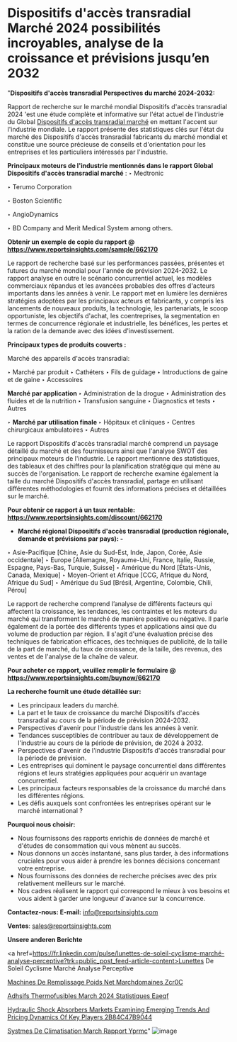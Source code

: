 # Dispositifs d'accès transradial Marché 2024 possibilités incroyables, analyse de la croissance et prévisions jusqu’en 2032

 "<strong>Dispositifs d'accès transradial Perspectives du marché 2024-2032:</strong>

Rapport de recherche sur le marché mondial Dispositifs d'accès transradial 2024 'est une étude complète et informative sur l'état actuel de l'industrie du Global <a href=https://www.reportsinsights.com/sample/662170>Dispositifs d'accès transradial marché</a> en mettant l'accent sur l'industrie mondiale. Le rapport présente des statistiques clés sur l'état du marché des Dispositifs d'accès transradial fabricants du marché mondial et constitue une source précieuse de conseils et d'orientation pour les entreprises et les particuliers intéressés par l'industrie.

<strong>Principaux moteurs de l'industrie mentionnés dans le rapport Global Dispositifs d'accès transradial marché</strong> :
‣ Medtronic

‣ Terumo Corporation

‣ Boston Scientific

‣ AngioDynamics

‣ BD Company and Merit Medical System among others.

<strong>Obtenir un exemple de copie du rapport @ <a href=https://www.reportsinsights.com/sample/662170>https://www.reportsinsights.com/sample/662170</a></strong>

Le rapport de recherche basé sur les performances passées, présentes et futures du marché mondial pour l'année de prévision 2024-2032. Le rapport analyse en outre le scénario concurrentiel actuel, les modèles commerciaux répandus et les avancées probables des offres d'acteurs importants dans les années à venir. Le rapport met en lumière les dernières stratégies adoptées par les principaux acteurs et fabricants, y compris les lancements de nouveaux produits, la technologie, les partenariats, le scoop opportuniste, les objectifs d'achat, les coentreprises, la segmentation en termes de concurrence régionale et industrielle, les bénéfices, les pertes et la ration de la demande avec des idées d'investissement.

<strong>Principaux types de produits couverts :</strong>

Marché des appareils d'accès transradial:

‣  Marché par produit
‣ Cathéters
‣ Fils de guidage
‣ Introductions de gaine et de gaine
‣ Accessoires

<strong>Marché par application </strong>
‣ Administration de la drogue
‣ Administration des fluides et de la nutrition
‣ Transfusion sanguine
‣ Diagnostics et tests
‣ Autres

‣  <strong> Marché par utilisation finale </strong>
‣ Hôpitaux et cliniques
‣ Centres chirurgicaux ambulatoires
‣ Autres

Le rapport Dispositifs d'accès transradial marché comprend un paysage détaillé du marché et des fournisseurs ainsi que l'analyse SWOT des principaux moteurs de l'industrie. Le rapport mentionne des statistiques, des tableaux et des chiffres pour la planification stratégique qui mène au succès de l'organisation. Le rapport de recherche examine également la taille du marché Dispositifs d'accès transradial, partage en utilisant différentes méthodologies et fournit des informations précises et détaillées sur le marché.

<strong>Pour obtenir ce rapport à un taux rentable: <a href=https://www.reportsinsights.com/discount/662170>https://www.reportsinsights.com/discount/662170</a></strong>
<ul>
  <li><strong>Marché régional Dispositifs d'accès transradial (production régionale, demande et prévisions par pays): -</strong></li>
</ul>
‣ Asie-Pacifique [Chine, Asie du Sud-Est, Inde, Japon, Corée, Asie occidentale]
‣ Europe [Allemagne, Royaume-Uni, France, Italie, Russie, Espagne, Pays-Bas, Turquie, Suisse]
‣ Amérique du Nord [États-Unis, Canada, Mexique]
‣ Moyen-Orient et Afrique [CCG, Afrique du Nord, Afrique du Sud]
‣ Amérique du Sud [Brésil, Argentine, Colombie, Chili, Pérou]

Le rapport de recherche comprend l’analyse de différents facteurs qui affectent la croissance, les tendances, les contraintes et les moteurs du marché qui transforment le marché de manière positive ou négative. Il parle également de la portée des différents types et applications ainsi que du volume de production par région. Il s'agit d'une évaluation précise des techniques de fabrication efficaces, des techniques de publicité, de la taille de la part de marché, du taux de croissance, de la taille, des revenus, des ventes et de l'analyse de la chaîne de valeur.

<strong>Pour acheter ce rapport, veuillez remplir le formulaire @   <a href=https://www.reportsinsights.com/buynow/662170>https://www.reportsinsights.com/buynow/662170</a></strong>

<strong>La recherche fournit une étude détaillée sur:</strong>
<ul>
  <li>Les principaux leaders du marché.</li>
  <li>La part et le taux de croissance du marché Dispositifs d'accès transradial au cours de la période de prévision 2024-2032.</li>
  <li>Perspectives d'avenir pour l'industrie dans les années à venir.</li>
  <li>Tendances susceptibles de contribuer au taux de développement de l'industrie au cours de la période de prévision, de 2024 à 2032.</li>
  <li>Perspectives d'avenir de l'industrie Dispositifs d'accès transradial pour la période de prévision.</li>
  <li>Les entreprises qui dominent le paysage concurrentiel dans différentes régions et leurs stratégies appliquées pour acquérir un avantage concurrentiel.</li>
  <li>Les principaux facteurs responsables de la croissance du marché dans les différentes régions.</li>
  <li>Les défis auxquels sont confrontées les entreprises opérant sur le marché international ?</li>
</ul>
<strong>Pourquoi nous choisir:</strong>
<ul>
  <li>Nous fournissons des rapports enrichis de données de marché et d'études de consommation qui vous mènent au succès.</li>
  <li>Nous donnons un accès instantané, sans plus tarder, à des informations cruciales pour vous aider à prendre les bonnes décisions concernant votre entreprise.</li>
  <li>Nous fournissons des données de recherche précises avec des prix relativement meilleurs sur le marché.</li>
  <li>Nos cadres réalisent le rapport qui correspond le mieux à vos besoins et vous aident à garder une longueur d'avance sur la concurrence.</li>
</ul>
<strong>Contactez-nous:
</strong><strong>E-mail:</strong> <a href=mailto:info@reportsinsights.com>info@reportsinsights.com</a>

<strong>Ventes</strong>: <a href=mailto:sales@reportsinsights.com>sales@reportsinsights.com</a>

<strong>Unsere anderen Berichte</strong>

<a href=https://fr.linkedin.com/pulse/lunettes-de-soleil-cyclisme-marché-analyse-perceptive?trk=public_post_feed-article-content>Lunettes De Soleil Cyclisme Marché Analyse Perceptive</a>

<a href=https://www.linkedin.com/pulse/machines-de-remplissage-%C3%A0-poids-net-march%C3%A9domaines-zcr0c/>Machines De Remplissage  Poids Net Marchdomaines Zcr0C</a>

<a href=https://www.linkedin.com/pulse/adh%C3%A9sifs-thermofusibles-march%C3%A9-2024-statistiques-eaeqf/>Adhsifs Thermofusibles March 2024 Statistiques Eaeqf</a>

<a href=https://medium.com/@sakshideshmukh994/hydraulic-shock-absorbers-markets-examining-emerging-trends-and-pricing-dynamics-of-key-players-2b84c47b9044>Hydraulic Shock Absorbers Markets Examining Emerging Trends And Pricing Dynamics Of Key Players 2B84C47B9044</a>

<a href=https://www.linkedin.com/pulse/syst%C3%A8mes-de-climatisation-march%C3%A9-rapport-yprmc/>Systmes De Climatisation March Rapport Yprmc</a>"
![image](https://github.com/daminid12/RImarketgrowth/assets/158430485/b25ef99c-b901-44ae-88ce-f55d03ad2448)
